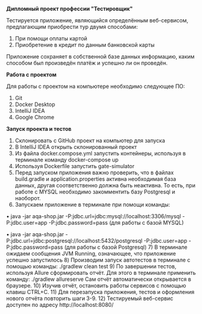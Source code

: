 **Дипломный проект профессии "Тестировщик"**

Тестируется приложение, являющийся определённым веб-сервисом, предлагающим приобрести тур двумя способами:

1) При помощи оплаты картой
2) Приобретение в кредит по данным банковской карты

Приложение сохраняет в собственной базе данных информацию, каким способом был произведён платёж и успешно ли он проведён.


**Работа с проектом**

Для работы с проектом на компьютере необходимо следующее ПО:

1) Git
2) Docker Desktop
3) IntelliJ IDEA
4) Google Chrome

**Запуск проекта и тестов**

1) Склонировать с GitHub проект на компьютер для запуска
2) В IntelliJ IDEA открыть склонированный проект
3) Из файла docker.compose.yml запустить контейнеры, используя в терминале команду docker-compose up
4) Используя Dockerfile запустить gate-simulator
5) Перед запуском приложения важно проверить, что в файлах build.gradle и application.properties активна необходимая база данных, другая соответственно должна быть неактивна. То есть, при работе с MYSQL необходимо закомментить базу Postgresql и наоборот.
6) Запускаем приложение в терминале при помощи команды:

• java -jar aqa-shop.jar -P:jdbc.url=jdbc:mysql://localhost:3306/mysql -P:jdbc.user=app -P:jdbc.password=pass (для работы с базой MYSQL)

• java -jar aqa-shop.jar -P:jdbc.url=jdbc:postgresql://localhost:5432/postgresql -P:jdbc.user=app -P:jdbc.password=pass (для работы с базой Postgresql)
7) В терминале ожидаем сообщения JVM Running, означающее, что приложение успешно запустилось
8) Производим запуск автотестов в терминале с помощью команды: ./gradlew clean test
9) По завершении тестов, используя Allure сформировать отчёт. Для этого в терминале применить команду: ./gradlew allureserve
Сам отчёт автоматически открывается в браузере.
10) Изучив отчёт, остановить работы сервисов с помощью клавиш CTRL+C.
11) Для перезапуска приложения, тестов и оформления нового отчёта повторить шаги 3-9.
12) Тестируемый веб-сервис доступен по адресу http://localhost:8080/

